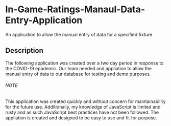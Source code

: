 # In-Game-Ratings-Manaul-Data-Entry-Application
An application to allow the manual entry of data for a specified fixture

## Description
The following application was created over a two day period in response to the COVID-19 epademic.
Our team needed and appliation to allow the manual entry of data to our database for testing and demo purposes.

###### NOTE
This application was created quickly and without concern for maintainability for the future use. Additionally,
my knowledge of JavaScript is limited and rusty and as such JavaScript best practices have not been followed.
The appliation is created and designed to be easy to use and fit for purpose.

